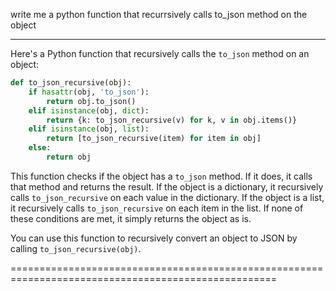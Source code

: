 write me a python function that recurrsively calls to_json method on the object

------------------------------

Here's a Python function that recursively calls the `to_json` method on an object:

```python
def to_json_recursive(obj):
    if hasattr(obj, 'to_json'):
        return obj.to_json()
    elif isinstance(obj, dict):
        return {k: to_json_recursive(v) for k, v in obj.items()}
    elif isinstance(obj, list):
        return [to_json_recursive(item) for item in obj]
    else:
        return obj
```

This function checks if the object has a `to_json` method. If it does, it calls that method and returns the result. If the object is a dictionary, it recursively calls `to_json_recursive` on each value in the dictionary. If the object is a list, it recursively calls `to_json_recursive` on each item in the list. If none of these conditions are met, it simply returns the object as is.

You can use this function to recursively convert an object to JSON by calling `to_json_recursive(obj)`.

====================================================================================================


